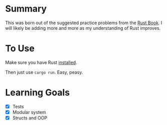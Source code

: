 # Summary

This was born out of the suggested practice problems from the [Rust Book](https://doc.rust-lang.org/book/ch08-03-hash-maps.html#summary).
I will likely be adding more and more as my understanding of Rust improves.

# To Use

Make sure you have Rust [installed](https://www.rust-lang.org/tools/install).

Then just use `cargo run`. Easy, peasy.

# Learning Goals

- [x] Tests
- [x] Modular system
- [x] Structs and OOP
